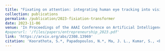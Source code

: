 ```yaml
---
title: "Fixating on attention: integrating human eye tracking into vision transformers"
collection: publications
permalink: /publication/2023-fixiation-transformer
date: 2023-11-06
venue: 'In Proceedings of the AAAI Conference on Artificial Intelligence.'
#paperurl: '/files/papers/entrepreneurship_2023.pdf' 
link: 'https://arxiv.org/abs/2308.13969'
citation: 'Koorathota, S.*, Papadopoulos, N.*, Ma, J. L., Kumar, S., <b><u>Sun, X.</u></b>, Mittal, A., Adelman, P., & Sajda, P. (2023). Fixating on attention: integrating human eye tracking into vision transformers. arXiv preprint arXiv:2308.13969.'
---
```

